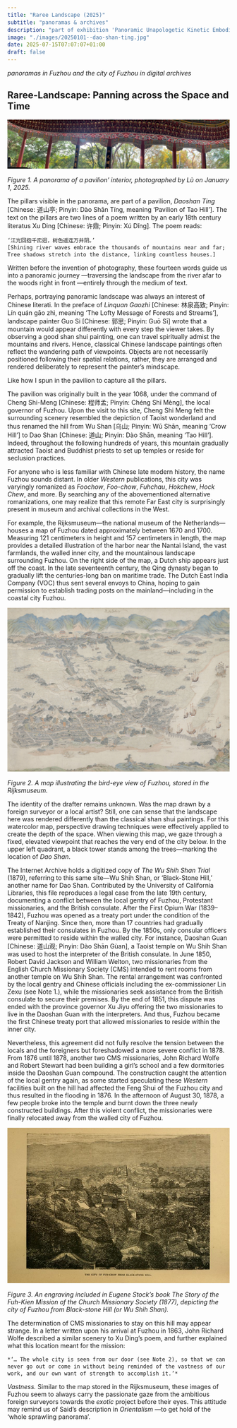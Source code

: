 ```yaml
---
title: "Raree Landscape (2025)"
subtitle: "panoramas & archives"
description: "part of exhibition 'Panoramic Unapologetic Kinetic Embodiment'"
image: "./images/20250101--dao-shan-ting.jpg"
date: 2025-07-15T07:07:07+01:00
draft: false
---
```


*panoramas in Fuzhou and the city of Fuzhou in digital archives*

## Raree-Landscape: Panning across the Space and Time

[![Figure 1. A panorama of a pavilion’ interior, photographed by Lù on January 1, 2025.](./images/20250101--dao-shan-ting.jpg)](./images/20250101--dao-shan-ting.jpg)

*Figure 1. A panorama of a pavilion’ interior, photographed by Lù on January 1, 2025.*

The pillars visible in the panorama, are part of a pavilion, *Daoshan Ting* [Chinese: 道山亭; Pinyin: Dào Shān Tíng, meaning ‘Pavilion of Tao Hill’]. The text on the pillars are two lines of a poem written by an early 18th century literatus Xu Ding [Chinese: 许鼎; Pinyin: Xú Dǐng]. The poem reads: 

    ‘江光回抱千峦迥，树色遥连万井阴。’ 
    [Shining river waves embrace the thousands of mountains near and far;
    Tree shadows stretch into the distance, linking countless houses.]

Written before the invention of photography, these fourteen words guide us into a panoramic journey —traversing the landscape from the river afar to the woods right in front —entirely through the medium of text. 

Perhaps, portraying panoramic landscape was always an interest of Chinese literati. In the preface of *Linquan Gaozhi* [Chinese: 林泉高致; Pinyin: Lín quán gāo zhì, meaning ‘The Lofty Message of Forests and Streams’], landscape painter Guo Si [Chinese: 郭思; Pinyin: Guō Sī] wrote that a mountain would appear differently with every step the viewer takes. By observing a good shan shui painting, one can travel spiritually admist the mountains and rivers. Hence, classical Chinese landscape paintings often reflect the wandering path of viewpoints. Objects are not necessarily positioned following their spatial relations, rather, they are arranged and rendered deliberately to represent the painter’s mindscape. 

Like how I spun in the pavilion to capture all the pillars.

The pavilion was originally built in the year 1068, under the command of Cheng Shi-Meng [Chinese: 程师孟; Pinyin: Chéng Shī Mèng], the local governor of Fuzhou. Upon the visit to this site, Cheng Shi Meng felt the surrounding scenery resembled the depiction of Taoist wonderland and thus renamed the hill from Wu Shan [乌山; Pinyin: Wū Shān, meaning ‘Crow Hill’] to Dao Shan [Chinese: 道山; Pinyin: Dào Shān, meaning ‘Tao Hill’]. Indeed, throughout the following hundreds of years, this mountain gradually attracted Taoist and Buddhist priests to set up temples or reside for seclusion practices.

For anyone who is less familiar with Chinese late modern history, the name Fuzhou sounds distant. In older *Western* publications, this city was varyingly romanized as *Foochow*, *Foo-chow*, *Fuhchau*, *Hokchew*, *Hock Chew*, and more. By searching any of the abovementioned alternative romanizations, one may realize that this remote Far East city is surprisingly present in museum and archival collections in the West.  

For example, the Rijksmuseum—the national museum of the Netherlands—houses a map of Fuzhou dated approximately between 1670 and 1700. Measuring 121 centimeters in height and 157 centimeters in length, the map provides a detailed illustration of the harbor near the Nantai Island, the vast farmlands, the walled inner city, and the mountainous landscape surrounding Fuzhou. On the right side of the map, a Dutch ship appears just off the coast. In the late seventeenth century, the Qing dynasty began to gradually lift the centuries-long ban on maritime trade. The Dutch East India Company (VOC) thus sent several envoys to China, hoping to gain permission to establish trading posts on the mainland—including in the coastal city Fuzhou. 

[![Figure 2. A map illustrating the bird-eye view of Fuzhou, stored in the Rijksmuseum.](./images/NG-1988-13.jpg)](./images/NG-1988-13.jpg)

*Figure 2. A map illustrating the bird-eye view of Fuzhou, stored in the Rijksmuseum.*

The identity of the drafter remains unknown. Was the map drawn by a foreign surveyor or a local artist? Still, one can sense that the landscape here was rendered differently than the classical shan shui paintings. For this watercolor map, perspective drawing techniques were effectively applied to create the depth of the space. When viewing this map, we gaze through a fixed, elevated viewpoint that reaches the very end of the city below. In the upper left quadrant, a black tower stands among the trees—marking the location of *Dao Shan*.

The Internet Archive holds a digitized copy of *The Wu Shih Shan Trial* (1879), referring to this same site—Wu Shih Shan, or ‘Black-Stone Hill,’ another name for Dao Shan. Contributed by the University of California Libraries, this file reproduces a legal case from the late 19th century, documenting a conflict between the local gentry of Fuzhou, Protestant missionaries, and the British consulate. After the First Opium War (1839–1842), Fuzhou was opened as a treaty port under the condition of the Treaty of Nanjing. Since then, more than 17 countries had gradually established their consulates in Fuzhou. By the 1850s, only consular officers were permitted to reside within the walled city. For instance, Daoshan Guan [Chinese: 道山观; Pinyin: Dào Shān Gùan], a Taoist temple on Wu Shih Shan was used to host the interpreter of the British consulate. In June 1850, Robert David Jackson and William Welton, two missionaries from the English Church Missionary Society (CMS) intended to rent rooms from another temple on Wu Shih Shan. The rental arrangement was confronted by the local gentry and Chinese officials including the ex-commissioner Lin Zexu (see Note 1.), while the missionaries seek assistance from the British consulate to secure their premises. By the end of 1851, this dispute was ended with the province governor Xu Jiyu offering the two missionaries to live in the Daoshan Guan with the interpreters. And thus, Fuzhou became the first Chinese treaty port that allowed missionaries to reside within the inner city.

Nevertheless, this agreement did not fully resolve the tension between the locals and the foreigners but foreshadowed a more severe conflict in 1878. From 1876 until 1878, another two CMS missionaries, John Richard Wolfe and Robert Stewart had been building a girl’s school and a few dormitories inside the Daoshan Guan compound. The construction caught the attention of the local gentry again, as some started speculating these *Western* facilities built on the hill had affected the Feng Shui of the Fuzhou city and thus resulted in the flooding in 1876. In the afternoon of August 30, 1878, a few people broke into the temple and burnt down the three newly constructed buildings. After this violent conflict, the missionaries were finally relocated away from the walled city of Fuzhou.

[![Figure 3. An engraving included in Eugene Stock’s book The Story of the Fuh-Kien Mission of the Church Missionary Society (1877), depicting the city of Fuzhou from Black-stone Hill (or Wu Shih Shan).](./images/storyoffuhkienmi00stoc_0026.jpg)](./images/storyoffuhkienmi00stoc_0026.jpg)

*Figure 3. An engraving included in Eugene Stock’s book The Story of the Fuh-Kien Mission of the Church Missionary Society (1877), depicting the city of Fuzhou from Black-stone Hill (or Wu Shih Shan).*

The determination of CMS missionaries to stay on this hill may appear strange. In a letter written upon his arrival at Fuzhou in 1863, John Richard Wolfe described a similar scenery to Xu Ding’s poem, and further explained what this location meant for the mission:

    *‘… The whole city is seen from our door (see Note 2), so that we can never go out or come in without being reminded of the vastness of our work, and our own want of strength to accomplish it.’*

*Vastness.* Similar to the map stored in the Rijksmuseum, these images of Fuzhou seem to always carry the passionate gaze from the ambitious foreign surveyors towards the *exotic* project before their eyes. This attitude may remind us of Said’s description in *Orientalism* —to get hold of the ‘whole sprawling panorama’.